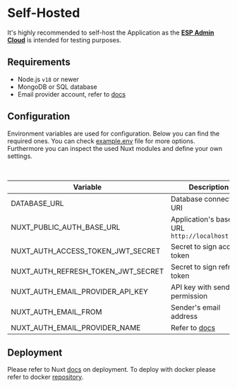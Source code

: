 # Self-Hosted

It's highly recommended to self-host the Application as the [**ESP Admin Cloud**](https://app.esp-admin.tn) is intended for testing purposes.

## Requirements

- Node.js `v18` or newer
- MongoDB or SQL database
- Email provider account, refer to [docs](https://nuxt-auth.bg.tn/configuration/email)

## Configuration

Environment variables are used for configuration. Below you can find the required ones. You can check [example.env](https://github.com/esp-admin/app/blob/main/example.env) file for more options. Furthermore you can inspect the used Nuxt modules and define your own settings.

<br>

| **Variable**                       | **Description**                                              |
| ---------------------------------- | ------------------------------------------------------------ |
| DATABASE_URL                       | Database connection URI                                      |
| NUXT_PUBLIC_AUTH_BASE_URL          | Application's base URL `http://localhost:3000`               |
| NUXT_AUTH_ACCESS_TOKEN_JWT_SECRET  | Secret to sign access token                                  |
| NUXT_AUTH_REFRESH_TOKEN_JWT_SECRET | Secret to sign refresh token                                 |
| NUXT_AUTH_EMAIL_PROVIDER_API_KEY   | API key with send permission                                 |
| NUXT_AUTH_EMAIL_FROM               | Sender's email address                                       |
| NUXT_AUTH_EMAIL_PROVIDER_NAME      | Refer to [docs](https://nuxt-auth.bg.tn/configuration/email) |

## Deployment

Please refer to Nuxt [docs](https://nuxt.com/docs/getting-started/deployment) on deployment. To deploy with docker please refer to docker [repository](https://github.com/esp-admin/docker).
